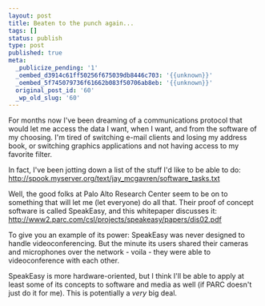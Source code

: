 ```yaml
---
layout: post
title: Beaten to the punch again...
tags: []
status: publish
type: post
published: true
meta:
  _publicize_pending: '1'
  _oembed_d3914c61ff50256f675039db8446c703: '{{unknown}}'
  _oembed_5f745079736f61662b083f50706ab8eb: '{{unknown}}'
  original_post_id: '60'
  _wp_old_slug: '60'
---
```

For months now I've been dreaming of a communications protocol that would let me access the data I want, when I want, and from the software of my choosing.  I'm tired of switching e-mail clients and losing my address book, or switching graphics applications and not having access to my favorite filter.

In fact, I've been jotting down a list of the stuff I'd like to be able to do:
http://spook.myserver.org/text/jay_mcgavren/software_tasks.txt

Well, the good folks at Palo Alto Research Center seem to be on to something that will let me (let everyone) do all that.  Their proof of concept software is called SpeakEasy, and this whitepaper discusses it:
http://www2.parc.com/csl/projects/speakeasy/papers/dis02.pdf

To give you an example of its power: SpeakEasy was never designed to handle videoconferencing.  But the minute its users shared their cameras and microphones over the network - voila - they were able to videoconference with each other.

SpeakEasy is more hardware-oriented, but I think I'll be able to apply at least some of its concepts to software and media as well (if PARC doesn't just do it for me).  This is potentially a *very* big deal.
